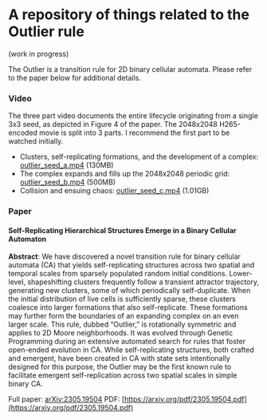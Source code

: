 # A repository of things related to the Outlier rule 

(work in progress)

The Outlier is a transition rule for 2D binary cellular automata. Please refer to the paper below for additional details.

### Video

The three part video documents the entire lifecycle originating from a single 3x3 seed, as depicted in Figure 4 of the paper.
The 2048x2048 H265-encoded movie is split into 3 parts. I recommend the first part to be watched initially.

* Clusters, self-replicating formations, and the development of a complex:  [outlier_seed_a.mp4](https://adjacentlab.com/outlier/videos/outlier_seed_a.mp4) (130MB)
* The complex expands and fills up the 2048x2048 periodic grid: [outlier_seed_b.mp4](https://adjacentlab.com/outlier/videos/outlier_seed_b.mp4) (500MB)
* Collision and ensuing chaos: [outlier_seed_c.mp4](https://adjacentlab.com/outlier/videos/outlier_seed_c.mp4) (1.01GB)

### Paper
#### Self-Replicating Hierarchical Structures Emerge in a Binary Cellular Automaton
**Abstract**: We have discovered a novel transition rule for binary cellular automata (CA)
that yields self-replicating structures across two spatial and temporal scales from
sparsely populated random initial conditions. Lower-level, shapeshifting clusters
frequently follow a transient attractor trajectory, generating new clusters, some
of which periodically self-duplicate. When the initial distribution of live cells is
sufficiently sparse, these clusters coalesce into larger formations that also self-replicate. These formations may further form the boundaries of an expanding
complex on an even larger scale. This rule, dubbed “Outlier,” is rotationally
symmetric and applies to 2D Moore neighborhoods. It was evolved through
Genetic Programming during an extensive automated search for rules that foster
open-ended evolution in CA. While self-replicating structures, both crafted and
emergent, have been created in CA with state sets intentionally designed for
this purpose, the Outlier may be the first known rule to facilitate emergent self-replication across two spatial scales in simple binary CA.

Full paper: [arXiv:2305.19504](https://arxiv.org/abs/2305.19504) PDF: [https://arxiv.org/pdf/2305.19504.pdf](https://arxiv.org/pdf/2305.19504.pdf)

